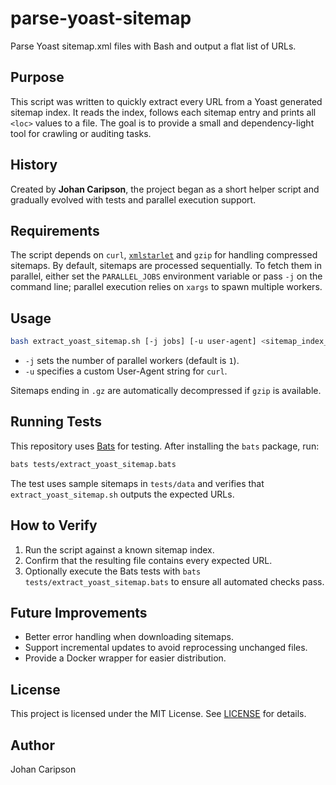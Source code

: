 # parse-yoast-sitemap
Parse Yoast sitemap.xml files with Bash and output a flat list of URLs.

## Purpose
This script was written to quickly extract every URL from a Yoast generated
sitemap index. It reads the index, follows each sitemap entry and prints all
`<loc>` values to a file. The goal is to provide a small and dependency-light
tool for crawling or auditing tasks.

## History
Created by **Johan Caripson**, the project began as a short helper script and
gradually evolved with tests and parallel execution support.

## Requirements

The script depends on `curl`, [`xmlstarlet`](https://xmlstar.sourceforge.net/)
and `gzip` for handling compressed sitemaps. By default, sitemaps are processed
sequentially. To fetch them in parallel, either set the `PARALLEL_JOBS`
environment variable or pass `-j` on the command line; parallel execution
relies on `xargs` to spawn multiple workers.

## Usage

```bash
bash extract_yoast_sitemap.sh [-j jobs] [-u user-agent] <sitemap_index_url> <output_file>
```

- `-j` sets the number of parallel workers (default is `1`).
- `-u` specifies a custom User-Agent string for `curl`.

Sitemaps ending in `.gz` are automatically decompressed if `gzip` is available.

## Running Tests

This repository uses [Bats](https://github.com/bats-core/bats-core) for testing. After installing the `bats` package, run:

```bash
bats tests/extract_yoast_sitemap.bats
```

The test uses sample sitemaps in `tests/data` and verifies that `extract_yoast_sitemap.sh` outputs the expected URLs.

## How to Verify

1. Run the script against a known sitemap index.
2. Confirm that the resulting file contains every expected URL.
3. Optionally execute the Bats tests with `bats tests/extract_yoast_sitemap.bats` to ensure all automated checks pass.

## Future Improvements

* Better error handling when downloading sitemaps.
* Support incremental updates to avoid reprocessing unchanged files.
* Provide a Docker wrapper for easier distribution.

## License

This project is licensed under the MIT License. See [LICENSE](LICENSE) for details.

## Author

Johan Caripson
